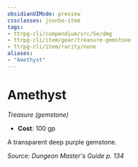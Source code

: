 ```yaml
---
obsidianUIMode: preview
cssclasses: json5e-item
tags:
- ttrpg-cli/compendium/src/5e/dmg
- ttrpg-cli/item/gear/treasure-gemstone
- ttrpg-cli/item/rarity/none
aliases: 
- "Amethyst"
---
```

# Amethyst
*Treasure (gemstone)*  


- **Cost**: 100 gp

A transparent deep purple gemstone.

*Source: Dungeon Master's Guide p. 134*